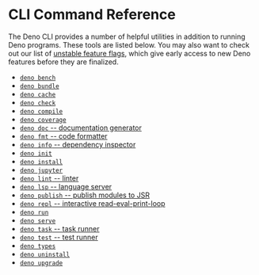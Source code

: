# CLI Command Reference

The Deno CLI provides a number of helpful utilities in addition to running Deno
programs. These tools are listed below. You may also want to check out our list
of [unstable feature flags](./unstable_flags.md), which give early access to new
Deno features before they are finalized.

- [`deno bench`](./benchmarker.md)
- [`deno bundle`](./bundler.md)
- [`deno cache`](./cache.md)
- [`deno check`](./check.md)
- [`deno compile`](./compiler.md)
- [`deno coverage`](./coverage.md)
- [`deno doc` -- documentation generator](./documentation_generator.md)
- [`deno fmt` -- code formatter](./formatter.md)
- [`deno info` -- dependency inspector](./dependency_inspector.md)
- [`deno init`](./init.md)
- [`deno install`](./script_installer.md)
- [`deno jupyter`](./jupyter.md)
- [`deno lint` -- linter](./linter.md)
- [`deno lsp` -- language server](./lsp.md)
- [`deno publish` -- publish modules to JSR](./publish.md)
- [`deno repl` -- interactive read-eval-print-loop](./repl.md)
- [`deno run`](./run.md)
- [`deno serve`](./serve.md)
- [`deno task` -- task runner](./task_runner.md)
- [`deno test` -- test runner](../basics/testing/index.md)
- [`deno types`](./types.md)
- [`deno uninstall`](./uninstall.md)
- [`deno upgrade`](./upgrade.md)
